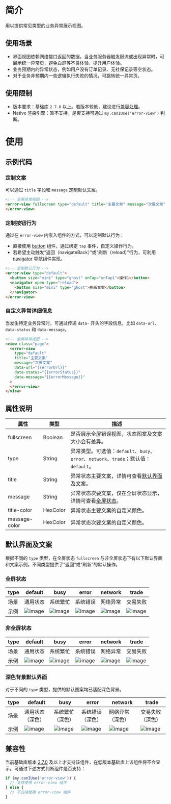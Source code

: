 # 简介

用以提供常见类型的业务异常展示视图。

## 使用场景

- 界面视图依赖网络接口返回的数据。当业务服务器触发限流或出现异常时，可展示统一异常页，避免白屏等不良体验，提升用户体验。
- 业务预期内的异常状态，例如用户没有订单记录、无社保记录等空状态。
- 对于业务非预期内一些逻辑执行失败的情况，可跳转统一异常页。

## 使用限制

- 版本要求：基础库 `2.7.0` 以上。若版本较低，建议进行[兼容处理](https://opendocs.alipay.com/mini/framework/compatibility)。
- Native 渲染引擎：暂不支持。是否支持可通过 `my.canIUse('error-view')` 判断。

# 使用
## 示例代码

### 定制文案

可以通过 `title` 字段和 `message` 定制默认文案。

```html
<!-- 全屏异常视图 -->
<error-view fullscreen type="default" title="主要文案" message="次要文案">
</error-view>
```

### 定制按钮行为

通过在 `error-view` 内嵌入组件的方式，可以定制默认行为：

- 直接使用 [button](https://opendocs.alipay.com/mini/component/button) 组件，通过绑定 `tap` 事件，自定义操作行为。
- 若希望主动触发“返回（navigateBack）”或“刷新（reload）”行为，可利用 [navigator](https://opendocs.alipay.com/mini/component/navigator) 导航组件实现。

```html
<!-- 定制默认行为 -->
<error-view type="default">
  <button size="mini" type="ghost" onTap="onTap1">操作1</button>
  <navigator open-type="reload">
    <button size="mini" type="ghost">刷新文案</button>
  </navigator>
</error-view>
```

### 自定义异常详细信息

当发生特定业务异常时，可通过传递 `data-` 开头的字段信息，比如 `data-url`、`data-status` 和 `data-message`。

```html
<!-- 全屏异常视图 -->
<view class="page">
  <error-view
    type="default"
    title="主要文案"
    message="次要文案"
    data-url="{{errorUrl}}"
    data-status="{{errorStatus}}"
    data-message="{{errorMessage}}"
  >
  </error-view>
</view>
```
## 属性说明

| 属性       | 类型    | 描述 |
| ---------- | ------- | ---- |
| fullscreen | Boolean | 是否展示全屏错误视图，状态图案及文案大小会有差异。 |
| type       | String  | 异常类型。可选值：`default`、`busy`、`error`、`network`、`trade`；默认值：`default`。 |
| title      | String  | 异常状态主要文案，详情可查看[默认界面及文案](https://opendocs.alipay.com/mini/component/error-view#默认界面及文案)。 |
| message    | String  | 异常状态次要文案，仅在全屏状态显示，详情可查看[全屏状态](https://opendocs.alipay.com/mini/component/error-view#全屏状态)。 |
| title-color | HexColor | 异常状态主要文案的自定义颜色。 |
| message-color | HexColor | 异常状态次要文案的自定义颜色。 |

## 默认界面及文案

根据不同的 `type` 类型，在全屏状态 `fullscreen` 与非全屏状态下有以下默认界面和文案示例。不同类型提供了“返回”或“刷新”的默认操作。

### 全屏状态

| type     | default                                                         | busy                                                          | error                                                         | network                                                       | trade                                                         |
| -------- | --------------------------------------------------------------- | ------------------------------------------------------------ | ------------------------------------------------------------ | ------------------------------------------------------------ | ------------------------------------------------------------ |
| 场景     | 通用状态                                                       | 系统繁忙                                                     | 系统错误                                                     | 网络异常                                                     | 交易失败                                                     |
| 示例     | ![image](https://cdn.nlark.com/yuque/0/2022/png/179989/1649386910497-ef355785-2e3f-4ac4-8089-326944a41555.png) | ![image](https://cdn.nlark.com/yuque/0/2022/png/179989/1649386911049-25341d0f-cb7a-4aec-82cc-9b73b7a94813.png) | ![image](https://cdn.nlark.com/yuque/0/2022/png/179989/1649386911539-1bf7b2b6-26b1-4267-8225-4a8dfcef8fc5.png) | ![image](https://cdn.nlark.com/yuque/0/2022/png/179989/1649386911978-bbe8a7f2-a1af-4f1e-9298-4cea4c60a458.png) | ![image](https://cdn.nlark.com/yuque/0/2022/png/179989/1649386912464-b1c5dc20-fe14-45a7-960e-792a346151b4.png) |

### 非全屏状态

| type     | default                                                         | busy                                                          | error                                                         | network                                                       | trade                                                         |
| -------- | --------------------------------------------------------------- | ------------------------------------------------------------ | ------------------------------------------------------------ | ------------------------------------------------------------ | ------------------------------------------------------------ |
| 场景     | 通用状态                                                       | 系统繁忙                                                     | 系统错误                                                     | 网络异常                                                     | 交易失败                                                     |
| 示例     | ![image](https://cdn.nlark.com/yuque/0/2022/png/179989/1649387036694-b79dbd75-67c9-4844-9ebe-319efbb4bb2e.png) | ![image](https://cdn.nlark.com/yuque/0/2022/png/179989/1649387041165-b1c4d22d-1e1e-4a69-84f0-992d11a538b4.png) | ![image](https://cdn.nlark.com/yuque/0/2022/png/179989/1649387045046-56ede4d7-a8fc-41d8-98d4-ea2ade1ab908.png) | ![image](https://cdn.nlark.com/yuque/0/2022/png/179989/1649387048140-3ed079d3-66fb-49a5-9d33-a3237aa686e0.png) | ![image](https://cdn.nlark.com/yuque/0/2022/png/179989/1649387051164-18e26124-8d63-4ce3-bc6c-cc0bb8a0c8cf.png) |

### 深色背景默认界面

对于不同的 `type` 类型，提供的默认图案均已适配深色背景。

| type     | default                                                         | busy                                                          | error                                                         | network                                                       | trade                                                         |
| -------- | --------------------------------------------------------------- | ------------------------------------------------------------ | ------------------------------------------------------------ | ------------------------------------------------------------ | ------------------------------------------------------------ |
| 场景     | 通用状态（深色）                                               | 系统繁忙（深色）                                             | 系统错误（深色）                                             | 网络异常（深色）                                             | 交易失败（深色）                                             |
| 示例     | ![image](https://cdn.nlark.com/yuque/0/2022/png/179989/1649387168615-3fa3202e-2ea3-4783-966c-2379de817c16.png) | ![image](https://cdn.nlark.com/yuque/0/2022/png/179989/1649387171971-24fd6d92-43b2-4fc8-80b2-c33c223d89d2.png) | ![image](https://cdn.nlark.com/yuque/0/2022/png/179989/1649387175549-a253a055-bd99-4ef1-b454-af7eb73a670e.png) | ![image](https://cdn.nlark.com/yuque/0/2022/png/179989/1649387180099-b12702b2-65e2-4b8f-bbeb-51f2b2dd1fc6.png) | ![image](https://cdn.nlark.com/yuque/0/2022/png/179989/1649387183911-1924a032-b726-4256-81be-2ffeb30af461.png) |

## 兼容性

当前基础库版本 [2.7.0](https://opendocs.alipay.com/mini/framework/lib-upgrade-v2) 及以上才支持该组件，在低版本基础库上该组件将不会显示。可通过下述方式判断组件是否支持：

```javascript
if (my.canIUse('error-view')) {
  // 支持使用 error-view 组件
} else {
  // 不支持使用 error-view 组件
}
```
